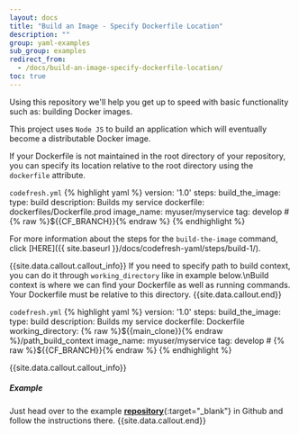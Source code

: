 ```yaml
---
layout: docs
title: "Build an Image - Specify Dockerfile Location"
description: ""
group: yaml-examples
sub_group: examples
redirect_from:
  - /docs/build-an-image-specify-dockerfile-location/
toc: true
---
```

Using this repository we'll help you get up to speed with basic functionality such as: building Docker images.

This project uses `Node JS` to build an application which will eventually become a distributable Docker image.

If your Dockerfile is not maintained in the root directory of your repository, you can specify its location relative to the root directory using the ```dockerfile``` attribute.

  `codefresh.yml`
{% highlight yaml %}
version: '1.0'
steps:
  build_the_image:
    type: build
    description: Builds my service
    dockerfile: dockerfiles/Dockerfile.prod
    image_name: myuser/myservice
    tag: develop # {% raw %}${{CF_BRANCH}}{% endraw %}
{% endhighlight %}

For more information about the steps for the ```build-the-image``` command, click [HERE]({{ site.baseurl }}/docs/codefresh-yaml/steps/build-1/).

{{site.data.callout.callout_info}}
If you need to specify path to build context, you can do it through `working_directory` like in example below.\nBuild context is where we can find your Dockerfile as well as running commands. Your Dockerfile must be relative to this directory. 
{{site.data.callout.end}}

  `codefresh.yml`
{% highlight yaml %}
version: '1.0'
steps:
  build_the_image:
    type: build
    description: Builds my service
    dockerfile: Dockerfile
    working_directory: {% raw %}${{main_clone}}{% endraw %}/path_build_context
    image_name: myuser/myservice
    tag: develop # {% raw %}${{CF_BRANCH}}{% endraw %}
{% endhighlight %}

{{site.data.callout.callout_info}}
##### Example
Just head over to the example [**repository**](https://github.com/codefreshdemo/cf-example-dockerfile-other-location){:target="_blank"} in Github and follow the instructions there. 
{{site.data.callout.end}}

